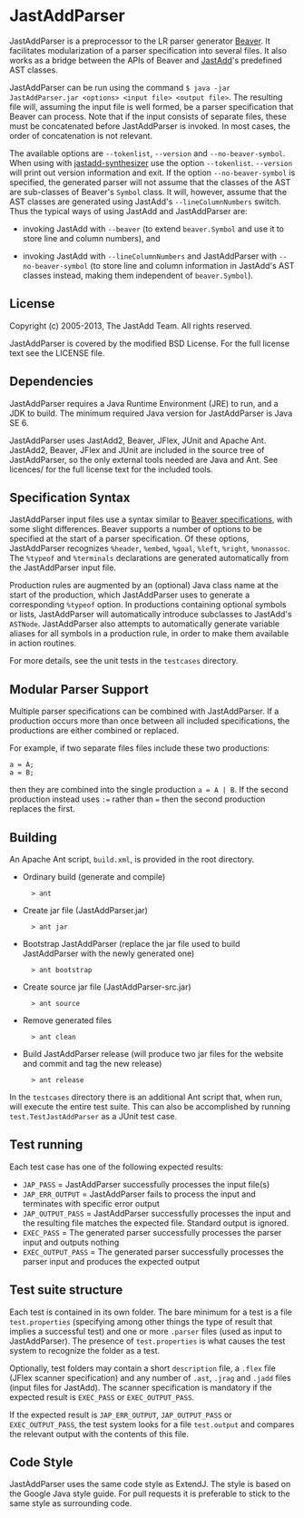 JastAddParser
=============

JastAddParser is a preprocessor to the LR parser generator
[Beaver](http://beaver.sourceforge.net). It facilitates modularization
of a parser specification into several files. It also works as a
bridge between the APIs of Beaver and [JastAdd](http://jastadd.org)'s
predefined AST classes.

JastAddParser can be run using the command
`$ java -jar JastAddParser.jar <options> <input file> <output
file>`. The resulting file will, assuming the input file is well
formed, be a parser specification that Beaver can process. Note that
if the input consists of separate files, these must be concatenated
before JastAddParser is invoked. In most cases, the order of
concatenation is not relevant. 

The available options are `--tokenlist`, `--version` and
`--no-beaver-symbol`. When using with 
[jastadd-synthesizer]( https://bitbucket.org/jastadd/jastadd-synthesizer)
 use the option `--tokenlist`. `--version` will print out version information
and exit. If the option `--no-beaver-symbol` is specified, the 
generated parser will not assume that the classes of the AST are
sub-classes of Beaver's `Symbol` class. It will, however, assume that
the AST classes are generated using JastAdd's `--lineColumnNumbers`
switch. Thus the typical ways of using JastAdd and JastAddParser are:

* invoking JastAdd with `--beaver` (to extend `beaver.Symbol` and use
it to store line and column numbers), and

* invoking JastAdd with `--lineColumnNumbers` and JastAddParser with
`--no-beaver-symbol` (to store line and column information in
JastAdd's AST classes instead, making them independent of
`beaver.Symbol`).

License
-------

Copyright (c) 2005-2013, The JastAdd Team. All rights reserved.

JastAddParser is covered by the modified BSD License. For the full license 
text see the LICENSE file.

Dependencies
------------

JastAddParser requires a Java Runtime Environment (JRE) to run, and a JDK to
build. The minimum required Java version for JastAddParser is Java SE 6.

JastAddParser uses JastAdd2, Beaver, JFlex, JUnit and Apache Ant. JastAdd2, 
Beaver, JFlex and JUnit are included in the source tree of JastAddParser, so 
the only external tools needed are Java and Ant. See licences/ for the full 
license text for the included tools.

Specification Syntax
--------------------

JastAddParser input files use a syntax similar to [Beaver
specifications](http://beaver.sourceforge.net/spec.html), with some slight
differences. Beaver supports a number of options to be specified at the start
of a parser specification. Of these options, JastAddParser recognizes
`%header`, `%embed`, `%goal`, `%left`, `%right`, `%nonassoc`. The `%typeof` and
`%terminals` declarations are generated automatically from the JastAddParser
input file.

Production rules are augmented by an (optional) Java class name at the start of
the production, which JastAddParser uses to generate a corresponding `%typeof`
option. In productions containing optional symbols or lists, JastAddParser will
automatically introduce subclasses to JastAdd's `ASTNode`. JastAddParser also
attempts to automatically generate variable aliases for all symbols in a
production rule, in order to make them available in action routines.

For more details, see the unit tests in the `testcases` directory.

Modular Parser Support
----------------------

Multiple parser specifications can be combined with JastAddParser. If a
production occurs more than once between all included specifications, the
productions are either combined or replaced.

For example, if two separate files files include these two productions:

    a = A;
    a = B;

then they are combined into the single production `a = A | B`. If the second
production instead uses `:=` rather than `=` then the second production
replaces the first.

Building
--------

An Apache Ant script, `build.xml`, is provided in the root directory.

* Ordinary build (generate and compile)

		> ant

* Create jar file (JastAddParser.jar)

		> ant jar

* Bootstrap JastAddParser (replace the jar file used to build JastAddParser with
the newly generated one)

		> ant bootstrap

* Create source jar file (JastAddParser-src.jar)

		> ant source

* Remove generated files

		> ant clean

* Build JastAddParser release (will produce two jar files for the website and
commit and tag the new release)

		> ant release

In the `testcases` directory there is an additional Ant script that, when run,
will execute the entire test suite. This can also be accomplished by running
`test.TestJastAddParser` as a JUnit test case.

Test running
------------

Each test case has one of the following expected results:

* `JAP_PASS`         = JastAddParser successfully processes the input file(s)
* `JAP_ERR_OUTPUT`   = JastAddParser fails to process the input and terminates with specific error output
* `JAP_OUTPUT_PASS`  = JastAddParser successfully processes the input and the resulting file matches the expected file. Standard output is ignored.
* `EXEC_PASS`        = The generated parser successfully processes the parser input and outputs nothing
* `EXEC_OUTPUT_PASS` = The generated parser successfully processes the parser input and produces the expected output

Test suite structure
--------------------

Each test is contained in its own folder. The bare minimum for a test is a file
`test.properties` (specifying among other things the type of result that
implies a successful test) and one or more `.parser` files (used as input to
JastAddParser). The presence of `test.properties` is what causes the test system
to recognize the folder as a test.

Optionally, test folders may contain a short `description` file, a `.flex` file
(JFlex scanner specification) and any number of `.ast`, `.jrag` and `.jadd`
files (input files for JastAdd). The scanner specification is mandatory if the
expected result is `EXEC_PASS` or `EXEC_OUTPUT_PASS`.

If the expected result is `JAP_ERR_OUTPUT`, `JAP_OUTPUT_PASS` or
`EXEC_OUTPUT_PASS`, the test system looks for a file `test.output` and compares
the relevant output with the contents of this file.

Code Style
----------

JastAddParser uses the same code style as ExtendJ. The style is based on the Google Java style
guide. For pull requests it is preferable to stick to the same style as surrounding code.
